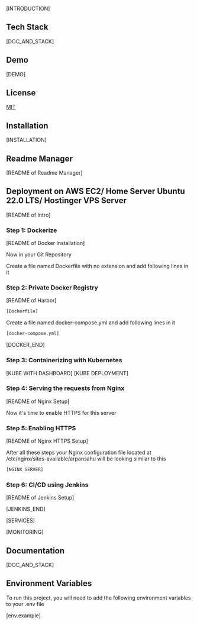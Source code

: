 [INTRODUCTION]

## Tech Stack

[DOC_AND_STACK]

## Demo

[DEMO]

## License

[MIT](https://choosealicense.com/licenses/mit/)


## Installation

[INSTALLATION]

## Readme Manager

[README of Readme Manager]

## Deployment on AWS EC2/ Home Server Ubuntu 22.0 LTS/ Hostinger VPS Server

[README of Intro]

### Step 1: Dockerize

[README of Docker Installation]

Now in your Git Repository

Create a file named Dockerfile with no extension and add following lines in it

### Step 2: Private Docker Registry

[README of Harbor]

```bash
[Dockerfile]
```

Create a file named docker-compose.yml and add following lines in it

```bash
[docker-compose.yml]
```

[DOCKER_END]

### Step 3: Containerizing with Kubernetes

[KUBE WITH DASHBOARD]
[KUBE DEPLOYMENT]

### Step 4: Serving the requests from Nginx

[README of Nginx Setup]

Now it's time to enable HTTPS for this server

### Step 5: Enabling HTTPS 

[README of Nginx HTTPS Setup]

After all these steps your Nginx configuration file located at /etc/nginx/sites-available/arpansahu will be looking similar to this

```bash
[NGINX_SERVER]
```

### Step 6: CI/CD using Jenkins

[README of Jenkins Setup]

[JENKINS_END]

[SERVICES]

[MONITORING]

## Documentation

[DOC_AND_STACK]

## Environment Variables

To run this project, you will need to add the following environment variables to your .env file

[env.example]


